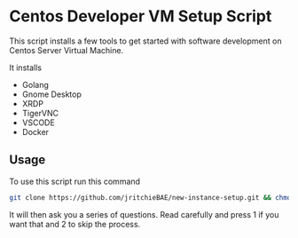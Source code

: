 # Centos Developer VM Setup Script

This script installs a few tools to get started with software development on Centos Server Virtual Machine.

It installs
* Golang
* Gnome Desktop
* XRDP
* TigerVNC
* VSCODE
* Docker

## Usage

To use this script run this command
```bash  
git clone https://github.com/jritchieBAE/new-instance-setup.git && chmod +x ./new-instance-setup/setup.sh && sudo ./new-instance-setup/setup.sh
```

It will then ask you a series of questions. Read carefully and press 1 if you want that and 2 to skip the process.

